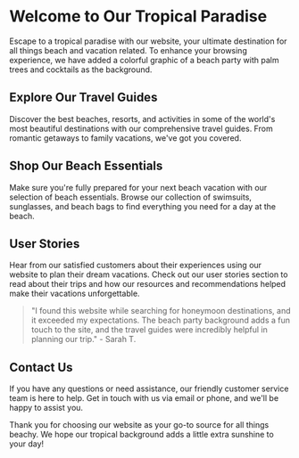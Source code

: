 <!--font:Poppins-->

# Welcome to Our Tropical Paradise

Escape to a tropical paradise with our website, your ultimate destination for all things beach and vacation related. To enhance your browsing experience, we have added a colorful graphic of a beach party with palm trees and cocktails as the background.

## Explore Our Travel Guides

Discover the best beaches, resorts, and activities in some of the world's most beautiful destinations with our comprehensive travel guides. From romantic getaways to family vacations, we've got you covered.

## Shop Our Beach Essentials

Make sure you're fully prepared for your next beach vacation with our selection of beach essentials. Browse our collection of swimsuits, sunglasses, and beach bags to find everything you need for a day at the beach.

## User Stories

Hear from our satisfied customers about their experiences using our website to plan their dream vacations. Check out our user stories section to read about their trips and how our resources and recommendations helped make their vacations unforgettable.

> "I found this website while searching for honeymoon destinations, and it exceeded my expectations. The beach party background adds a fun touch to the site, and the travel guides were incredibly helpful in planning our trip." - Sarah T.

## Contact Us

If you have any questions or need assistance, our friendly customer service team is here to help. Get in touch with us via email or phone, and we'll be happy to assist you.

Thank you for choosing our website as your go-to source for all things beachy. We hope our tropical background adds a little extra sunshine to your day!

<!--

Write me content for website with wallpaper which alt text is:

"A colorful graphic of a beach party with palm trees and cocktails for a vacation or travel website"

The name/title of the page should not be 1:1 copy of the alt text but rather a real content of the website which is using this wallpaper.

- Use markdown format 
- Start with heading
- Heading should be short and concise
- The content should look like a real website 
- The website should not be about the wallpaper, wallpaper is just a related background
- Heading should be contain work "wallpaper" or "background"
- Include real sections like references, contact, user stories, etc. use things relevant to the page purpose.
- Feel free to use structure like headings, bullets, numbering, blockquotes, paragraphs, horizontal lines, etc.
- You can use formatting like bold or _italic_
- You can include UTF-8 emojis
- Links should be only #hash anchors (and you can refer to the document itself)
- Do not include images


---


# Beach Party Wallpaper for Your Tropical Website

Welcome to our tropical paradise! Our website is your ultimate destination for all things beach and vacation related. To enhance your browsing experience, we have added a colorful graphic of a beach party with palm trees and cocktails as the background wallpaper.

## Explore Our Travel Guides

Whether you're planning a romantic getaway or a family vacation, our travel guides have got you covered. Discover the best beaches, resorts, and activities in some of the world's most beautiful destinations.

## Shop Our Beach Essentials

No beach vacation is complete without the right gear. Browse our selection of beach essentials, including swimsuits, sunglasses, and beach bags, to make sure you're fully prepared for your trip.

## User Stories

Don't just take our word for it - hear from our satisfied customers! Check out our user stories section to read about their experiences with our website and how it helped them plan their dream vacations.

> "I stumbled upon this website while planning my honeymoon, and I couldn't be happier with the resources and recommendations provided. The beach party wallpaper also adds a fun touch to the site!" - Sarah T.

## Contact Us

Have a question or need assistance? Our friendly customer service team is here to help. Contact us via email or phone, and we'll get back to you as soon as possible.

Thank you for choosing our website as your go-to source for all things beachy. We hope our beach party wallpaper adds a little extra sunshine to your day!


---


Heading should not include word "wallpaper". The website should not be about the wallpaper itself, wallpaper is just a related background, rewrite whole content.


---


# Welcome to Our Tropical Paradise

Escape to a tropical paradise with our website, your ultimate destination for all things beach and vacation related. To enhance your browsing experience, we have added a colorful graphic of a beach party with palm trees and cocktails as the background.

## Explore Our Travel Guides

Discover the best beaches, resorts, and activities in some of the world's most beautiful destinations with our comprehensive travel guides. From romantic getaways to family vacations, we've got you covered.

## Shop Our Beach Essentials

Make sure you're fully prepared for your next beach vacation with our selection of beach essentials. Browse our collection of swimsuits, sunglasses, and beach bags to find everything you need for a day at the beach.

## User Stories

Hear from our satisfied customers about their experiences using our website to plan their dream vacations. Check out our user stories section to read about their trips and how our resources and recommendations helped make their vacations unforgettable.

> "I found this website while searching for honeymoon destinations, and it exceeded my expectations. The beach party background adds a fun touch to the site, and the travel guides were incredibly helpful in planning our trip." - Sarah T.

## Contact Us

If you have any questions or need assistance, our friendly customer service team is here to help. Get in touch with us via email or phone, and we'll be happy to assist you.

Thank you for choosing our website as your go-to source for all things beachy. We hope our tropical background adds a little extra sunshine to your day!


---


Write me a Google font which is best fitting for the website.

Pick from the list:
- Inter
- Alegreya
- Roboto
- Cinzel Decorative
- Raleway
- Barlow Condensed
- Playfair Display
- Lobster
- Open Sans
- Poppins
- Creepster
- Futura
- Cormorant Garamond
- Exo 2
- Great Vibes
- Montserrat
- Orbitron
- Dancing Script
- IBM Plex Sans
- Cabin
- Lato
- Cinzel


Write just the font name nothing else.


---


Poppins

-->

